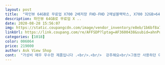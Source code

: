 ```yaml
---
layout: post 
title:  "파인뷰 64GB로 무료업 X700 2배저장 FHD-FHD 2채널블랙박스, X700 32GB>64GB로 무료업" 
description: 파인뷰 64GB로 무료업 X ..
date: 2020-08-28 15:56:07 
img: https://static.coupangcdn.com/image/vendor_inventory/e8eb/1b6bf8a732c3f69b3b04ad14558543bdd227c2b9f72e025efb276dba4124.jpg 
linkUrl: https://link.coupang.com/re/AFFSDP?lptag=AF3600438&subid=ahnPublicAsk&pageKey=1638010660&itemId=2793475573&vendorItemId=70783165668&traceid=V0-113-cfa9606b86ce06d9 
categories: [1018] 
color: 006064 
price: 219000 
author: Ask View Shop 
cont:  "가성비 매우 우수한 제품입니다 .<br/>.<br/>  강추해요<br/>그동안 사용하던 아이나비 QXD950이 3년정도<br/>들고 무엇보다 배송받은지 하루만에 출장기사님<br/>사용하니 고장이나서 평소 사용해보고 싶었던<br/>사은품으로 제공되는 캠핑용 의자도 넘 맘에<br/>소문에 고민없이 구매했습니다<br/>앞으로 실사용에 기대가 큽니다^^<br/>오빠 생일선물로 했는데 너무 만족합니다.<br/> 화질 상태가 너무좋고<br/>이 방문해주셔서 친절하고 깔끔하게 설치해<br/>주셨습니다<br/>차구입후 파인뷰가 너무좋다해서 이걸로선택하니역시좋습니다<br/>파인뷰 모델을 알아보다가 가성비 최강이라는<br/>화질도 넘 좋고 믿을 수있는 파인뷰라<br/>" 
---
```

